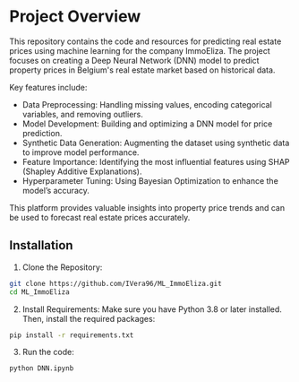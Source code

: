 # Project Overview
This repository contains the code and resources for predicting real estate prices using machine learning for the company ImmoEliza. The project focuses on creating a Deep Neural Network (DNN) model to predict property prices in Belgium's real estate market based on historical data.

Key features include:

- Data Preprocessing: Handling missing values, encoding categorical variables, and removing outliers.
- Model Development: Building and optimizing a DNN model for price prediction.
- Synthetic Data Generation: Augmenting the dataset using synthetic data to improve model performance.
- Feature Importance: Identifying the most influential features using SHAP (Shapley Additive Explanations).
- Hyperparameter Tuning: Using Bayesian Optimization to enhance the model’s accuracy.

This platform provides valuable insights into property price trends and can be used to forecast real estate prices accurately.


## Installation

1. Clone the Repository:

```bash
git clone https://github.com/IVera96/ML_ImmoEliza.git
cd ML_ImmoEliza
```
2. Install Requirements:
Make sure you have Python 3.8 or later installed. Then, install the required packages:
```bash
pip install -r requirements.txt 
```
3. Run the code: 
```bash
python DNN.ipynb
```
  


